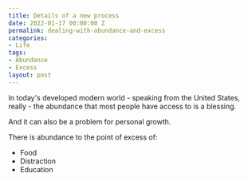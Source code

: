 ```yaml
---
title: Details of a new process
date: 2022-01-17 00:00:00 Z
permalink: dealing-with-abundance-and-excess
categories:
- Life
tags:
- Abundance
- Excess
layout: post
---
```


In today's developed modern world - speaking from the United States, really - the abundance that most people have access to is a blessing.

And it can also be a problem for personal growth. 

There is abundance to the point of excess of: 

- Food  
- Distraction 
- Education 